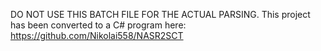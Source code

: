 DO NOT USE THIS BATCH FILE FOR THE ACTUAL PARSING.
This project has been converted to a C# program here: https://github.com/Nikolai558/NASR2SCT
